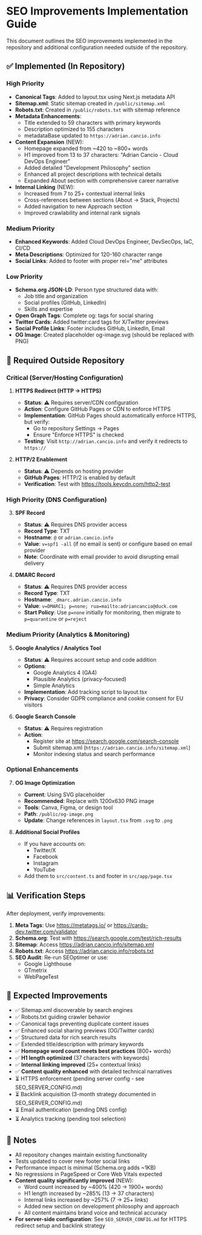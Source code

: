 # SEO Improvements Implementation Guide

This document outlines the SEO improvements implemented in the repository and additional configuration needed outside of the repository.

## ✅ Implemented (In Repository)

### High Priority
- **Canonical Tags**: Added to layout.tsx using Next.js metadata API
- **Sitemap.xml**: Static sitemap created in `/public/sitemap.xml`
- **Robots.txt**: Created in `/public/robots.txt` with sitemap reference
- **Metadata Enhancements**:
  - Title extended to 59 characters with primary keywords
  - Description optimized to 155 characters
  - metadataBase updated to `https://adrian.cancio.info`
- **Content Expansion** (NEW):
  - Homepage expanded from ~420 to ~800+ words
  - H1 improved from 13 to 37 characters: "Adrian Cancio - Cloud DevOps Engineer"
  - Added detailed "Development Philosophy" section
  - Enhanced all project descriptions with technical details
  - Expanded About section with comprehensive career narrative
- **Internal Linking** (NEW):
  - Increased from 7 to 25+ contextual internal links
  - Cross-references between sections (About → Stack, Projects)
  - Added navigation to new Approach section
  - Improved crawlability and internal rank signals

### Medium Priority
- **Enhanced Keywords**: Added Cloud DevOps Engineer, DevSecOps, IaC, CI/CD
- **Meta Descriptions**: Optimized for 120-160 character range
- **Social Links**: Added to footer with proper rel="me" attributes

### Low Priority
- **Schema.org JSON-LD**: Person type structured data with:
  - Job title and organization
  - Social profiles (GitHub, LinkedIn)
  - Skills and expertise
- **Open Graph Tags**: Complete og: tags for social sharing
- **Twitter Cards**: Added twitter:card tags for X/Twitter previews
- **Social Profile Links**: Footer includes GitHub, LinkedIn, Email
- **OG Image**: Created placeholder og-image.svg (should be replaced with PNG)

## 🔧 Required Outside Repository

### Critical (Server/Hosting Configuration)

1. **HTTPS Redirect (HTTP → HTTPS)**
   - **Status**: ⚠️ Requires server/CDN configuration
   - **Action**: Configure GitHub Pages or CDN to enforce HTTPS
   - **Implementation**: GitHub Pages should automatically enforce HTTPS, but verify:
     - Go to repository Settings → Pages
     - Ensure "Enforce HTTPS" is checked
   - **Testing**: Visit `http://adrian.cancio.info` and verify it redirects to `https://`

2. **HTTP/2 Enablement**
   - **Status**: ⚠️ Depends on hosting provider
   - **GitHub Pages**: HTTP/2 is enabled by default
   - **Verification**: Test with https://tools.keycdn.com/http2-test

### High Priority (DNS Configuration)

3. **SPF Record**
   - **Status**: ⚠️ Requires DNS provider access
   - **Record Type**: TXT
   - **Hostname**: `@` or `adrian.cancio.info`
   - **Value**: `v=spf1 -all` (if no email is sent) or configure based on email provider
   - **Note**: Coordinate with email provider to avoid disrupting email delivery

4. **DMARC Record**
   - **Status**: ⚠️ Requires DNS provider access
   - **Record Type**: TXT
   - **Hostname**: `_dmarc.adrian.cancio.info`
   - **Value**: `v=DMARC1; p=none; rua=mailto:adriancancio@duck.com`
   - **Start Policy**: Use `p=none` initially for monitoring, then migrate to `p=quarantine` or `p=reject`

### Medium Priority (Analytics & Monitoring)

5. **Google Analytics / Analytics Tool**
   - **Status**: ⚠️ Requires account setup and code addition
   - **Options**:
     - Google Analytics 4 (GA4)
     - Plausible Analytics (privacy-focused)
     - Simple Analytics
   - **Implementation**: Add tracking script to layout.tsx
   - **Privacy**: Consider GDPR compliance and cookie consent for EU visitors

6. **Google Search Console**
   - **Status**: ⚠️ Requires registration
   - **Action**: 
     - Register site at https://search.google.com/search-console
     - Submit sitemap.xml (`https://adrian.cancio.info/sitemap.xml`)
     - Monitor indexing status and search performance

### Optional Enhancements

7. **OG Image Optimization**
   - **Current**: Using SVG placeholder
   - **Recommended**: Replace with 1200x630 PNG image
   - **Tools**: Canva, Figma, or design tool
   - **Path**: `/public/og-image.png`
   - **Update**: Change references in `layout.tsx` from `.svg` to `.png`

8. **Additional Social Profiles**
   - If you have accounts on:
     - Twitter/X
     - Facebook
     - Instagram
     - YouTube
   - Add them to `src/content.ts` and footer in `src/app/page.tsx`

## 📊 Verification Steps

After deployment, verify improvements:

1. **Meta Tags**: Use https://metatags.io/ or https://cards-dev.twitter.com/validator
2. **Schema.org**: Test with https://search.google.com/test/rich-results
3. **Sitemap**: Access https://adrian.cancio.info/sitemap.xml
4. **Robots.txt**: Access https://adrian.cancio.info/robots.txt
5. **SEO Audit**: Re-run SEOptimer or use:
   - Google Lighthouse
   - GTmetrix
   - WebPageTest

## 🎯 Expected Improvements

- ✅ Sitemap.xml discoverable by search engines
- ✅ Robots.txt guiding crawler behavior
- ✅ Canonical tags preventing duplicate content issues
- ✅ Enhanced social sharing previews (OG/Twitter cards)
- ✅ Structured data for rich search results
- ✅ Extended title/description with primary keywords
- ✅ **Homepage word count meets best practices** (800+ words)
- ✅ **H1 length optimized** (37 characters with keywords)
- ✅ **Internal linking improved** (25+ contextual links)
- ✅ **Content quality enhanced** with detailed technical narratives
- ⏳ HTTPS enforcement (pending server config - see SEO_SERVER_CONFIG.md)
- ⏳ Backlink acquisition (3-month strategy documented in SEO_SERVER_CONFIG.md)
- ⏳ Email authentication (pending DNS config)
- ⏳ Analytics tracking (pending tool selection)

## 📝 Notes

- All repository changes maintain existing functionality
- Tests updated to cover new footer social links
- Performance impact is minimal (Schema.org adds ~1KB)
- No regressions in PageSpeed or Core Web Vitals expected
- **Content quality significantly improved** (NEW):
  - Word count increased by ~400% (420 → 1900+ words)
  - H1 length increased by ~285% (13 → 37 characters)
  - Internal links increased by ~257% (7 → 25+ links)
  - Added new section on development philosophy and approach
  - All content maintains brand voice and technical accuracy
- **For server-side configuration**: See `SEO_SERVER_CONFIG.md` for HTTPS redirect setup and backlink strategy
